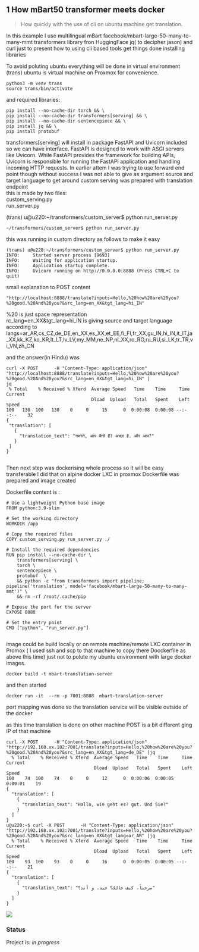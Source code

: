 ## 1 How mBart50 transformer meets docker 

> <p>How quickly with the use of cli on ubuntu machine get translation.<br>
In this example I use multilingual mBart facebook/mbart-large-50-many-to-many-mmt
transformers library fron HuggingFace jq( to decipher jason)  and curl  just to present how to 
using cli based tools get things done
installing libraries

To avoid poluting ubuntu everything will be done in virtual environment (trans)
ubuntu  is virtual machine on Proxmox for convenience.

 ```
python3 -m venv trans
source trans/bin/activate
 ``` 
 and required libraries:

 ```
 pip install --no-cache-dir torch && \
 pip install --no-cache-dir transformers[serving] && \
 pip install --no-cache-dir sentencepiece && \
 pip install jq && \
 pip install protobuf
 
 ```
transformers[serving] will install in package FastAPI and Uvicorn  included so we can have interface.
FastAPI is designed to work with ASGI servers like Uvicorn. While FastAPI provides the framework for building APIs, Uvicorn is responsible for running the FastAPI application and handling incoming HTTP requests. In earlier attem I was trying to use forward end point though without success I was not able to give as argument source and target language to get around custom serving was prepared with translation endpoint<br> 
this is made by two files:<br>
custom_serving.py<br>
run_server.py<br>

(trans) u@u220:~/transformers/custom_server$ python run_server.py 

 ```
~/transformers/custom_server$ python run_server.py 
 
 ```
this was running in custom directory as follows to make it easy 
 
 
 ```
(trans) u@u220:~/transformers/custom_server$ python run_server.py 
INFO:     Started server process [9693]
INFO:     Waiting for application startup.
INFO:     Application startup complete.
INFO:     Uvicorn running on http://0.0.0.0:8888 (Press CTRL+C to quit)
 ``` 

small explanation to POST content
 ```
"http://localhost:8888/translate?inputs=Hello,%20how%20are%20you?%20good.%20And%20you?&src_lang=en_XX&tgt_lang=hi_IN"
 ```
%20 is just space representation <br>
rc_lang=en_XX&tgt_lang=hi_IN is giving source and target language according to<br>
langs=ar_AR,cs_CZ,de_DE,en_XX,es_XX,et_EE,fi_FI,fr_XX,gu_IN,hi_IN,it_IT,ja_XX,kk_KZ,ko_KR,lt_LT,lv_LV,my_MM,ne_NP,nl_XX,ro_RO,ru_RU,si_LK,tr_TR,vi_VN,zh_CN<br>

and the answer(in Hindu) was

 ```
curl -X POST      -H "Content-Type: application/json"      "http://localhost:8888/translate?inputs=Hello,%20how%20are%20you?%20good.%20And%20you?&src_lang=en_XX&tgt_lang=hi_IN" |
jq
  % Total    % Received % Xferd  Average Speed   Time    Time     Time  Current
                                 Dload  Upload   Total   Spent    Left  Speed
100   130  100   130    0     0     15      0  0:00:08  0:00:08 --:--:--    32
{
  "translation": [
    {
      "translation_text": "नमस्ते, आप कैसे हैं? अच्छा है. और आप?"
    }
  ]
}


 ```


Then next step was dockerising whole process so it will be easy transferable
I did that on alpine docker LXC in proxmox 
 Dockerfile was prepared and image created

 Dockerfile content is :

```
# Use a lightweight Python base image
FROM python:3.9-slim

# Set the working directory
WORKDIR /app

# Copy the required files
COPY custom_serving.py run_server.py ./

# Install the required dependencies
RUN pip install --no-cache-dir \
    transformers[serving] \
    torch \
    sentencepiece \
    protobuf  \
    && python -c "from transformers import pipeline; pipeline('translation', model='facebook/mbart-large-50-many-to-many-mmt')" \
    && rm -rf /root/.cache/pip

# Expose the port for the server
EXPOSE 8888

# Set the entry point
CMD ["python", "run_server.py"]


 ```


image could be build locally or on remote machine/remote LXC container in Promox  ( I used ssh and scp to that machine to copy there Docckerfile as above this time) just not to polute my ubuntu environment
with large docker images.
 ```
docker build -t mbart-translation-server
 ```

and then started

```
docker run -it  --rm -p 7001:8888  mbart-translation-server
```
port mapping was done so the translation service will be visible outside of the docker

as this time translation is done on other machine POST is a bit different ging IP of that machine
```
curl -X POST      -H "Content-Type: application/json"      "http://192.168.xx.102:7001/translate?inputs=Hello,%20how%20are%20you?%20good.%20And%20you?&src_lang=en_XX&tgt_lang=de_DE" |jq
  % Total    % Received % Xferd  Average Speed   Time    Time     Time  Current
                                 Dload  Upload   Total   Spent    Left  Speed
100    74  100    74    0     0     12      0  0:00:06  0:00:05  0:00:01    19
{
  "translation": [
    {
      "translation_text": "Hallo, wie geht es? gut. Und Sie?"
    }
  ]
}
u@u220:~$ curl -X POST      -H "Content-Type: application/json"      "http://192.168.xx.102:7001/translate?inputs=Hello,%20how%20are%20you?%20good.%20And%20you?&src_lang=en_XX&tgt_lang=ar_AR" |jq
  % Total    % Received % Xferd  Average Speed   Time    Time     Time  Current
                                 Dload  Upload   Total   Spent    Left  Speed
100    93  100    93    0     0     16      0  0:00:05  0:00:05 --:--:--    21
{
  "translation": [
    {
      "translation_text": "مرحباً، كيف حالك؟ جيد. و أنت؟"
    }
  ]
}

```



![](mbart.gif)
### Status
Project is: _in progress_ 
